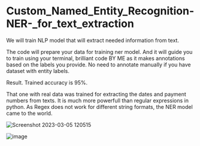 # Custom_Named_Entity_Recognition-NER-_for_text_extraction
We will train NLP model that will extract needed information from text.

The code  will prepare your data for training ner model. And it will guide you to train using your terminal, brilliant code BY ME as it makes annotations based on the labels you provide.  No need to annotate manually if you have dataset with entity labels.

Result. Trained accuracy is 95%.

That one with real data was trained for extracting the dates and payment numbers from texts. It is much more powerfull than regular expressions in python. As Regex does not work for different string formats, the NER model came to the world.

![Screenshot 2023-03-05 120515](https://user-images.githubusercontent.com/90163078/222940698-b68c576d-d8e6-4dde-8c96-3eaed0d61c78.png)


![image](https://user-images.githubusercontent.com/90163078/222940674-976e2132-780c-43f4-a762-b158f66a9fed.png)
 
